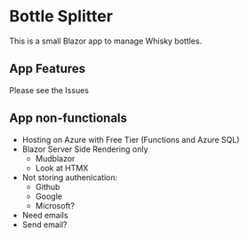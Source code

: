 # Bottle Splitter

This is a small Blazor app to manage Whisky bottles.

## App Features

Please see the Issues

## App non-functionals

- Hosting on Azure with Free Tier (Functions and Azure SQL)
- Blazor Server Side Rendering only
  - Mudblazor
  - Look at HTMX
- Not storing authenication:
  - Github
  - Google
  - Microsoft?
- Need emails
- Send email?
